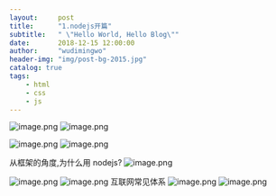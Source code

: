 ```yaml
---
layout:     post
title:      "1.nodejs开篇"
subtitle:   " \"Hello World, Hello Blog\""
date:       2018-12-15 12:00:00
author:     "wudimingwo"
header-img: "img/post-bg-2015.jpg"
catalog: true
tags:
    - html
    - css
    - js
---
```




![image.png](https://upload-images.jianshu.io/upload_images/13637909-bc506568654a9fce.png?imageMogr2/auto-orient/strip%7CimageView2/2/w/1240)
![image.png](https://upload-images.jianshu.io/upload_images/13637909-fbfcf02dfff48371.png?imageMogr2/auto-orient/strip%7CimageView2/2/w/1240)

![image.png](https://upload-images.jianshu.io/upload_images/13637909-71ee942f260470d6.png?imageMogr2/auto-orient/strip%7CimageView2/2/w/1240)
![image.png](https://upload-images.jianshu.io/upload_images/13637909-94d99e5fad3c6d16.png?imageMogr2/auto-orient/strip%7CimageView2/2/w/1240)

从框架的角度,为什么用 nodejs?
![image.png](https://upload-images.jianshu.io/upload_images/13637909-99704a084f09e020.png?imageMogr2/auto-orient/strip%7CimageView2/2/w/1240)

![image.png](https://upload-images.jianshu.io/upload_images/13637909-a90b1026917924f7.png?imageMogr2/auto-orient/strip%7CimageView2/2/w/1240)
![image.png](https://upload-images.jianshu.io/upload_images/13637909-f7b6ef4d659d10d4.png?imageMogr2/auto-orient/strip%7CimageView2/2/w/1240)
互联网常见体系
![image.png](https://upload-images.jianshu.io/upload_images/13637909-1f0f7e44a683b523.png?imageMogr2/auto-orient/strip%7CimageView2/2/w/1240)
![image.png](https://upload-images.jianshu.io/upload_images/13637909-1410a5c0e40a0efc.png?imageMogr2/auto-orient/strip%7CimageView2/2/w/1240)
